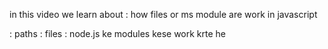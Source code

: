 in this video we learn about 
 : how files or ms module  are work in javascript

 : paths
 : files 
 : node.js ke modules kese work krte he
 